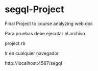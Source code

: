 # segql-Project
Final Project to course analyzing web doc

Para pruebas debe ejecutar el archivo

project.rb

Ir en cualquier navegador

http://localhost:4567/segql
